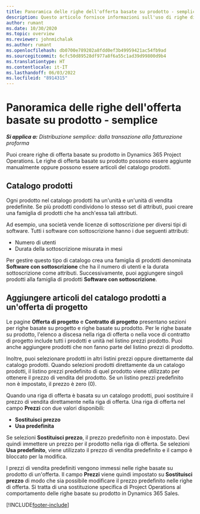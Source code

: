 ```yaml
---
title: Panoramica delle righe dell'offerta basate su prodotto - semplice
description: Questo articolo fornisce informazioni sull'uso di righe di offerta basate su prodotto.
author: rumant
ms.date: 10/30/2020
ms.topic: overview
ms.reviewer: johnmichalak
ms.author: rumant
ms.openlocfilehash: db0700e789202a8fdd0ef3b49959421ac54fb9ad
ms.sourcegitcommit: 6cfc50d89528df977a8f6a55c1ad39d99800d9b4
ms.translationtype: HT
ms.contentlocale: it-IT
ms.lasthandoff: 06/03/2022
ms.locfileid: "8914315"
---
```

# <a name="product-based-quote-lines-overview---lite"></a>Panoramica delle righe dell'offerta basate su prodotto - semplice

_**Si applica a:** Distribuzione semplice: dalla transazione alla fatturazione proforma_

Puoi creare righe di offerta basate su prodotto in Dynamics 365 Project Operations. Le righe di offerta basate su prodotto possono essere aggiunte manualmente oppure possono essere articoli del catalogo prodotti.

## <a name="product-catalog"></a>Catalogo prodotti

Ogni prodotto nel catalogo prodotti ha un'unità e un'unità di vendita predefinite. Se più prodotti condividono lo stesso set di attributi, puoi creare una famiglia di prodotti che ha anch'essa tali attributi. 

Ad esempio, una società vende licenze di sottoscrizione per diversi tipi di software. Tutti i software con sottoscrizione hanno i due seguenti attributi:

- Numero di utenti
- Durata della sottoscrizione misurata in mesi

Per gestire questo tipo di catalogo crea una famiglia di prodotti denominata **Software con sottoscrizione** che ha il numero di utenti e la durata sottoscrizione come attributi. Successivamente, puoi aggiungere singoli prodotti alla famiglia di prodotti **Software con sottoscrizione**.

## <a name="add-product-catalog-items-to-a-project-quote"></a>Aggiungere articoli del catalogo prodotti a un'offerta di progetto

Le pagine **Offerta di progetto** e **Contratto di progetto** presentano sezioni per righe basate su progetto e righe basate su prodotto. Per le righe basate su prodotto, l'elenco a discesa nella riga di offerta o nella voce di contratto di progetto include tutti i prodotti e unità nel listino prezzi prodotto. Puoi anche aggiungere prodotti che non fanno parte del listino prezzi di prodotto.

Inoltre, puoi selezionare prodotti in altri listini prezzi oppure direttamente dal catalogo prodotti. Quando selezioni prodotti direttamente da un catalogo prodotti, il listino prezzi predefinito di quel prodotto viene utilizzato per ottenere il prezzo di vendita del prodotto. Se un listino prezzi predefinito non è impostato, il prezzo è zero (0).

Quando una riga di offerta è basata su un catalogo prodotti, puoi sostituire il prezzo di vendita direttamente nella riga di offerta. Una riga di offerta nel campo **Prezzi** con due valori disponibili:

- **Sostituisci prezzo**
- **Usa predefinita**

Se selezioni **Sostituisci prezzo**, il prezzo predefinito non è impostato. Devi quindi immettere un prezzo per il prodotto nella riga di offerta. Se selezioni **Usa predefinito**, viene utilizzato il prezzo di vendita predefinito e il campo è bloccato per la modifica.

I prezzi di vendita predefiniti vengono immessi nelle righe basate su prodotto di un'offerta. Il campo **Prezzi** viene quindi impostato su **Sostituisci prezzo** di modo che sia possibile modificare il prezzo predefinito nelle righe di offerta. Si tratta di una sostituzione specifica di Project Operations al comportamento delle righe basate su prodotto in Dynamics 365 Sales.


[!INCLUDE[footer-include](../../includes/footer-banner.md)]
